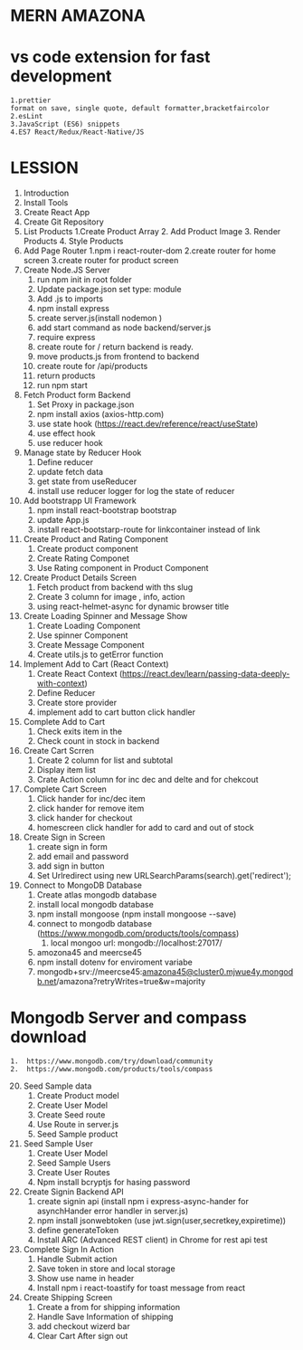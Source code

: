 # MERN AMAZONA

# vs code extension for fast development

    1.prettier
    format on save, single quote, default formatter,bracketfaircolor
    2.esLint
    3.JavaScript (ES6) snippets
    4.ES7 React/Redux/React-Native/JS

# LESSION

1.  Introduction
2.  Install Tools
3.  Create React App
4.  Create Git Repository
5.  List Products
    1.Create Product Array 2. Add Product Image 3. Render Products 4. Style Products
6.  Add Page Router
    1.npm i react-router-dom
    2.create router for home screen
    3.create router for product screen
7.  Create Node.JS Server
    1.  run npm init in root folder
    2.  Update package.json set type: module
    3.  Add .js to imports
    4.  npm install express
    5.  create server.js(install nodemon )
    6.  add start command as node backend/server.js
    7.  require express
    8.  create route for / return backend is ready.
    9.  move products.js from frontend to backend
    10. create route for /api/products
    11. return products
    12. run npm start
8.  Fetch Product form Backend
    1.  Set Proxy in package.json
    2.  npm install axios (axios-http.com)
    3.  use state hook (https://react.dev/reference/react/useState)
    4.  use effect hook
    5.  use reducer hook
9.  Manage state by Reducer Hook
    1.  Define reducer
    2.  update fetch data
    3.  get state from useReducer
    4.  install use reducer logger for log the state of reducer
10. Add bootstrapp UI Framework
    1.  npm install react-bootstrap bootstrap
    2.  update App.js
    3.  install react-bootstarp-route for linkcontainer instead of link
11. Create Product and Rating Component
    1.  Create product component
    2.  Create Rating Componet
    3.  Use Rating component in Product Component
12. Create Product Details Screen
    1.  Fetch product from backend with ths slug
    2.  Create 3 column for image , info, action
    3.  using react-helmet-async for dynamic browser title
13. Create Loading Spinner and Message Show
    1.  Create Loading Component
    2.  Use spinner Component
    3.  Create Message Component
    4.  Create utils.js to getError function
14. Implement Add to Cart (React Context)
    1. Create React Context (https://react.dev/learn/passing-data-deeply-with-context)
    2. Define Reducer
    3. Create store provider
    4. implement add to cart button click handler
15. Complete Add to Cart
    1.  Check exits item in the
    2.  Check count in stock in backend
16. Create Cart Scrren
    1.  Create 2 column for list and subtotal
    2.  Display item list
    3.  Crate Action column for inc dec and delte and for chekcout
17. Complete Cart Screen
    1.  Click hander for inc/dec item
    2.  click hander for remove item
    3.  click hander for checkout
    4.  homescreen click handler for add to card and out of stock
18. Create Sign in Screen
    1.  create sign in form
    2.  add email and password
    3.  add sign in button
    4.  Set Urlredirect using new URLSearchParams(search).get('redirect');
19. Connect to MongoDB Database
    1.  Create atlas mongodb database
    2.  install local mongodb database
    3.  npm install mongoose (npm install mongoose --save)
    4.  connect to mongodb database (https://www.mongodb.com/products/tools/compass)
        1. local mongoo url: mongodb://localhost:27017/
    5.  amozona45 and meercse45
    6.  npm install dotenv for enviroment variabe
    7.  mongodb+srv://meercse45:amazona45@cluster0.mjwue4y.mongodb.net/amazona?retryWrites=true&w=majority

# Mongodb Server and compass download

    1.  https://www.mongodb.com/try/download/community
    2.  https://www.mongodb.com/products/tools/compass

20. Seed Sample data
    1.  Create Product model
    2.  Create User Model
    3.  Create Seed route
    4.  Use Route in server.js
    5.  Seed Sample product
21. Seed Sample User
    1.  Create User Model
    2.  Seed Sample Users
    3.  Create User Routes
    4.  Npm install bcryptjs for hasing password
22. Create Signin Backend API
    1. create signin api (install npm i express-async-hander for asynchHander error handler in server.js)
    2. npm install jsonwebtoken (use jwt.sign(user,secretkey,expiretime))
    3. define generateToken
    4. Install ARC (Advanced REST client) in Chrome for rest api test
23. Complete Sign In Action
    1.  Handle Submit action
    2.  Save token in store and local storage
    3.  Show use name in header
    4.  Install npm i react-toastify for toast message from react
24. Create Shipping Screen
    1.  Create a from for shipping information
    2.  Handle Save Information of shipping
    3.  add checkout wizerd bar
    4.  Clear Cart After sign out
